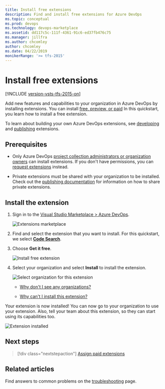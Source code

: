 ```yaml
---
title: Install free extensions
description: Find and install free extensions for Azure DevOps
ms.topic: conceptual
ms.prod: devops
ms.technology: devops-marketplace
ms.assetid: dd117c5c-111f-4361-91c6-ed37fb476c75 
ms.manager: jillfra
ms.author: chcomley
author: chcomley
ms.date: 04/22/2019
monikerRange: '>= tfs-2015'
---
```


# Install free extensions

[!INCLUDE [version-vsts-tfs-2015-on](../boards/_shared/version-vsts-tfs-2015-on.md)]

Add new features and capabilities to your organization in Azure DevOps by installing extensions. You can install [free, preview, or paid](./faq-extensions.md#difference) In this quickstart, you learn how to install a free extension.

To learn about building your own Azure DevOps extensions, see [developing](https://aka.ms/vsoextensions) and [publishing](https://aka.ms/vsmarketplace-publish) extensions.

<a name="install-extension"></a>

## Prerequisites

* Only Azure DevOps [project collection administrators or organization owners](faq-extensions.md#find-owner) can install extensions. If you don't have permissions, you can [request extensions](request-vsts-extension.md) instead.

* Private extensions must be shared with your organization to be installed. Check out the [publishing documentation](../extend/publish/overview.md#upload) for information on how to share private extensions.

## Install the extension

1.  Sign in to the [Visual Studio Marketplace > Azure DevOps](https://marketplace.visualstudio.com/azuredevops).
   
    ![Extensions marketplace](../organizations/billing/_img/_shared/extensions-marketplace.png)

2.	Find and select the extension that you want to install. For this quickstart, we select [**Code Search**](https://marketplace.visualstudio.com/items?itemName=ms.vss-code-search).

3.	Choose **Get it free**.

	![Install free extension](_img/get-vsts-extensions/install-free-extension.png)


1.  Select your organization and select **Install** to install the extension.

	![Select organization for this extension](_img/get-vsts-extensions/organization.png)

	*	[Why don't I see any organizations?](./faq-extensions.md#no-organizations) 

	*	[Why can't I install this extension?](./faq-extensions.md#no-permissions) 

Your extension is now installed! You can now go to your organization to use your extension. Also, tell your team about this extension, so they can start using its capabilities too.

![Extension installed](_img/get-vsts-extensions/go-to-organization.png)


## Next steps

> [!div class="nextstepaction"]
   > [Assign paid extensions](assign-paid-extensions.md)

## Related articles

Find answers to common problems on the [troubleshooting](faq-extensions.md) page.
